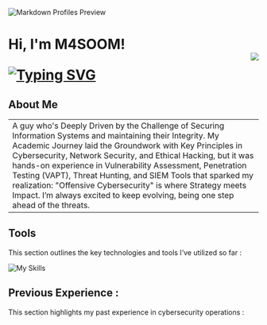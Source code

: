 ![Markdown Profiles Preview](https://i.postimg.cc/4yKy9w79/Linkedin-Banner-1.png)

<h1>Hi, I'm M4SOOM! <br/>  <a href="https://github.com/L1QU3D/github-profile-views-counter"><img src="https://komarev.com/ghpvc/?username=M4SOOM" align="right"></a>
   
[![Typing SVG](https://readme-typing-svg.herokuapp.com?font=courier+new&color=0BF700&lines=Cybersecurity+Professional)](https://git.io/typing-svg)
## About Me
<table>
<tr>
<td>
  A guy who's Deeply Driven by the Challenge of Securing Information Systems and maintaining their Integrity. My Academic Journey laid the Groundwork with Key Principles in Cybersecurity, Network Security, and Ethical Hacking, but it was hands-on experience in Vulnerability Assessment, Penetration Testing (VAPT), Threat Hunting, and SIEM Tools that sparked my realization: "Offensive Cybersecurity" is where Strategy meets Impact. I’m always excited to keep evolving, being one step ahead of the threats.
</td>
</tr>
</table>

## Tools

This section outlines the key technologies and tools I’ve utilized so far :

![My Skills](https://go-skill-icons.vercel.app/api/icons?i=gcp,azure,kali,linux,ubuntu,powershell,py,vmwareworkstation,jira,visualstudio&theme=light)

## Previous Experience :

This section highlights my past experience in cybersecurity operations :


